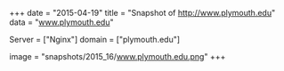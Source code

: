 
+++
date = "2015-04-19"
title = "Snapshot of http://www.plymouth.edu"
data = "www.plymouth.edu"

Server = ["Nginx"]
domain = ["plymouth.edu"]

  image = "snapshots/2015_16/www.plymouth.edu.png"
+++
#
